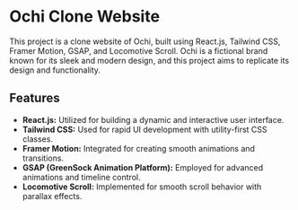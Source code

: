 # Ochi Clone Website

This project is a clone website of Ochi, built using React.js, Tailwind CSS, Framer Motion, GSAP, and Locomotive Scroll. Ochi is a fictional brand known for its sleek and modern design, and this project aims to replicate its design and functionality.

## Features

- **React.js:** Utilized for building a dynamic and interactive user interface.
- **Tailwind CSS:** Used for rapid UI development with utility-first CSS classes.
- **Framer Motion:** Integrated for creating smooth animations and transitions.
- **GSAP (GreenSock Animation Platform):** Employed for advanced animations and timeline control.
- **Locomotive Scroll:** Implemented for smooth scroll behavior with parallax effects.
